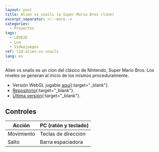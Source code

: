 ```yaml
---
layout: post
title: Alien vs snails (a Super Mario Bros clone)
excerpt_separator: <!--more-->
categories:
  - Proyectos
tags:
  - LÖVE2D
  - Lua
  - Videojuegos
ref: l2d-alien-vs-snails
lang: es
---
```


Alien vs snails es un clon del clásico de Nintendo, Super Mario Bros.
Los niveles se generan al inicio de los mismos proceduralmente.

<!--more-->

* Versión WebGL jugable [aquí](/l2d-alien-vs-snails){:target="_blank"}.
* [Repositorio](https://github.com/azarrias/l2d-alien-vs-snails){:target="_blank"}.
* [Última versión](https://github.com/azarrias/l2d-alien-vs-snails/releases/latest){:target="_blank"}.

## Controles

Acción     | PC (ratón y teclado)        
---------- | --------------------------- 
Movimiento | Teclas de dirección  
Salto      | Barra espaciadora           